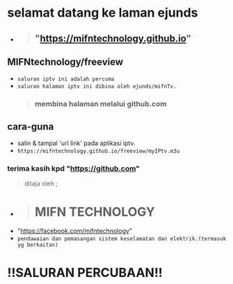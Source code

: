 # selamat datang ke laman ejunds 
- > ## "https://mifntechnology.github.io"
## MIFNtechnology/freeview
- `saluran iptv ini adalah percuma`
- `saluran halaman iptv ini dibina oleh ejunds/mifnTv.`
   > ### membina halaman melalui github.com 

  
## cara-guna
- salin & tampal 'url link' pada aplikasi iptv.
- `https://mifntechnology.github.io/freeview/myIPtv.m3u`


### terima kasih kpd "https://github.com"


> ditaja oleh ;
* > # MIFN TECHNOLOGY
- "https://facebook.com/mifntechnology"
- `pendawaian dan pemasangan sistem keselamatan dan elektrik.(termasuk yg berkaitan)`


# !!SALURAN PERCUBAAN!!





































